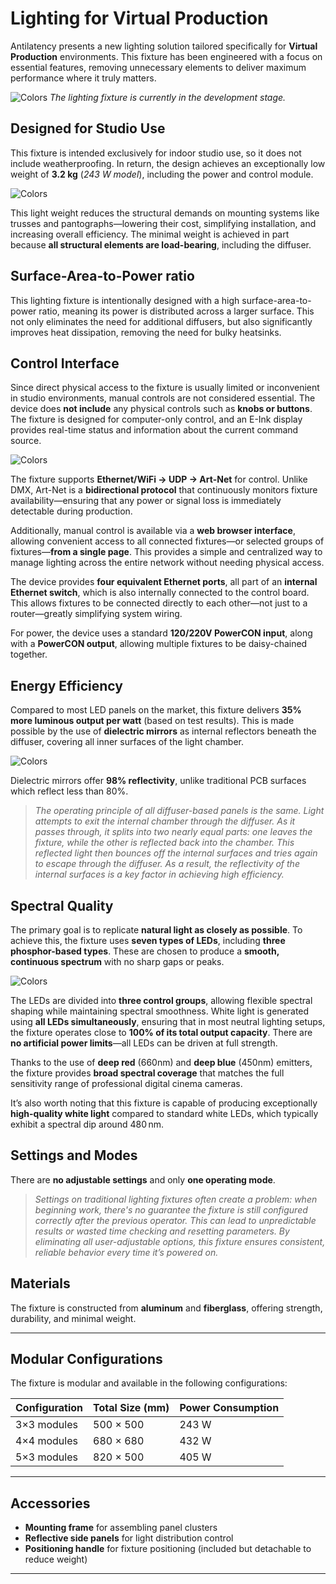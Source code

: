 # Lighting for Virtual Production

Antilatency presents a new lighting solution tailored specifically for **Virtual Production** environments. This fixture has been engineered with a focus on essential features, removing unnecessary elements to deliver maximum performance where it truly matters.


![Colors](CurrentState.jpg)
*The lighting fixture is currently in the development stage.*

## Designed for Studio Use

This fixture is intended exclusively for indoor studio use, so it does not include weatherproofing. In return, the design achieves an exceptionally low weight of **3.2 kg** (*243 W  model*), including the power and control module.

![Colors](Exterior.jpg)

This light weight reduces the structural demands on mounting systems like trusses and pantographs—lowering their cost, simplifying installation, and increasing overall efficiency. The minimal weight is achieved in part because **all structural elements are load-bearing**, including the diffuser.

## Surface-Area-to-Power ratio

This lighting fixture is intentionally designed with a high surface-area-to-power ratio, meaning its power is distributed across a larger surface. This not only eliminates the need for additional diffusers, but also significantly improves heat dissipation, removing the need for bulky heatsinks.

## Control Interface

Since direct physical access to the fixture is usually limited or inconvenient in studio environments, manual controls are not considered essential. The device does **not include** any physical controls such as **knobs or buttons**.
The fixture is designed for computer-only control, and an E-Ink display provides real-time status and information about the current command source.

![Colors](ControlUnitDesign.png)

The fixture supports **Ethernet/WiFi -> UDP -> Art-Net** for control. Unlike DMX, Art-Net is a **bidirectional protocol** that continuously monitors fixture availability—ensuring that any power or signal loss is immediately detectable during production.

Additionally, manual control is available via a **web browser interface**, allowing convenient access to all connected fixtures—or selected groups of fixtures—**from a single page**. This provides a simple and centralized way to manage lighting across the entire network without needing physical access.

The device provides **four equivalent Ethernet ports**, all part of an **internal Ethernet switch**, which is also internally connected to the control board. This allows fixtures to be connected directly to each other—not just to a router—greatly simplifying system wiring.

For power, the device uses a standard **120/220V PowerCON input**, along with a **PowerCON output**, allowing multiple fixtures to be daisy-chained together.

## Energy Efficiency

Compared to most LED panels on the market, this fixture delivers **35% more luminous output per watt** (based on test results). This is made possible by the use of **dielectric mirrors** as internal reflectors beneath the diffuser, covering all inner surfaces of the light chamber.

![Colors](DielectricMirrorPrototype.jpg)

Dielectric mirrors offer **98% reflectivity**, unlike traditional PCB surfaces which reflect less than 80%. 

>*The operating principle of all diffuser-based panels is the same. Light attempts to exit the internal chamber through the diffuser. As it passes through, it splits into two nearly equal parts: one leaves the fixture, while the other is reflected back into the chamber. This reflected light then bounces off the internal surfaces and tries again to escape through the diffuser. As a result, the reflectivity of the internal surfaces is a key factor in achieving high efficiency.*

## Spectral Quality

The primary goal is to replicate **natural light as closely as possible**. To achieve this, the fixture uses **seven types of LEDs**, including **three phosphor-based types**. These are chosen to produce a **smooth, continuous spectrum** with no sharp gaps or peaks.

![Colors](Spectrums.png)

The LEDs are divided into **three control groups**, allowing flexible spectral shaping while maintaining spectral smoothness. White light is generated using **all LEDs simultaneously**, ensuring that in most neutral lighting setups, the fixture operates close to **100% of its total output capacity**. There are **no artificial power limits**—all LEDs can be driven at full strength.

Thanks to the use of **deep red** (660nm) and **deep blue** (450nm) emitters, the fixture provides **broad spectral coverage** that matches the full sensitivity range of professional digital cinema cameras. 

It’s also worth noting that this fixture is capable of producing exceptionally **high-quality white light** compared to standard white LEDs, which typically exhibit a spectral dip around 480 nm.

## Settings and Modes

There are **no adjustable settings** and only **one operating mode**.  

>*Settings on traditional lighting fixtures often create a problem: when beginning work, there's no guarantee the fixture is still configured correctly after the previous operator. This can lead to unpredictable results or wasted time checking and resetting parameters. By eliminating all user-adjustable options, this fixture ensures consistent, reliable behavior every time it’s powered on.*


## Materials

The fixture is constructed from **aluminum** and **fiberglass**, offering strength, durability, and minimal weight.

---

## Modular Configurations

The fixture is modular and available in the following configurations:

| Configuration | Total Size (mm) | Power Consumption |
|---------------|------------------|-------------------|
| 3×3 modules   | 500 × 500        | 243 W             |
| 4×4 modules   | 680 × 680        | 432 W             |
| 5×3 modules   | 820 × 500        | 405 W             |


---

## Accessories

- **Mounting frame** for assembling panel clusters
- **Reflective side panels** for light distribution control  
- **Positioning handle** for fixture positioning (included but detachable to reduce weight)

---
